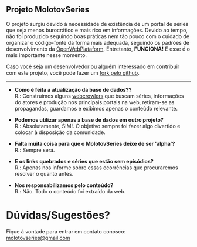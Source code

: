  

Projeto MolotovSeries
---------------------
  
 O projeto surgiu devido à necessidade de existência de um portal de séries que seja menos burocrático e mais rico em informações.
 Devido ao tempo, não foi produzido seguindo boas práticas nem tão pouco com o cuidado de organizar o código-fonte da forma mais adequada, seguindo os padrões de desenvolvimento da <a href="http://www.webplatform.org/">OpenWebPlataform</a>. Entretanto, <b>FUNCIONA!</b> E esse é o mais importante nesse momento.
 
 Caso você seja um desenvolvedor ou alguém interessado em contribuir com este projeto, você pode fazer um <a href="https://github.com/jgabriellima/molotovseries/fork" target="_blank"> fork pelo github</a>.
                    <hr>
                   

 - <b>Como é feita a atualização da base de dados??</b><br>
                      R.: Construimos alguns <a href="http://en.wikipedia.org/wiki/Web_crawler"> webcrowlers</a> que buscam séries, informações do atores e produção nos principais portais na web, retiram-se as propagandas, guardamos e exibimos apenas o conteúdo relevante.
                      
 
 - <b>Podemos utilizar apenas a base de dados em outro projeto?</b><br>
                            R.: Absolutamente, SIM!. O objetivo sempre foi fazer algo divertido e colocar à disposição da comunidade.
                        
                            
 - <b>Falta muita coisa para que o MolotovSeries deixe de ser 'alpha'?</b><br>
                            R.: Sempre será.
                     
                            
 - <b>E os links quebrados e séries que estão sem episódios?</b><br>
                            R.: Apenas nos informe sobre essas ocorrências que procuraremos resolver o quanto antes.
                            
 - <b>Nos responsabilizamos pelo conteúdo?</b><br>
                            R.: Não. Todo o conteúdo foi extraído da web.

<h1>Dúvidas/Sugestões?</h1>
Fique à vontade para entrar em contato conosco: <a href="mailto:molotovseries@gmail.com">molotovseries@gmail.com</a>
